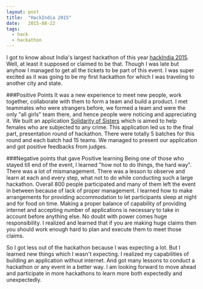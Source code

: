 ```yaml
---
layout: post
title:  "HackIndia 2015"
date:   2015-08-22
tags:
  - hack
  - hackathon
---
```



I got to know about India's largest hackathon of this year [hackIndia 2015][1]. Well, at least it supposed or claimed to be that. Though I was late but anyhow I managed to get all the tickets to be part of this event. I was super excited as it was going to be my first hackathon for which I was traveling to another city and state.

###Positive Points
It was a new experience to meet new people, work together, collaborate with them to form a team and build a product. I met teammates who were strangers before, we formed a team and were the only "all girls" team there, and hence people were noticing and appreciating it. We built an application [Solidarity of Sisters][2] which is aimed to help females who are subjected to any crime. This application led us to the final part, presentation round of hackathon. There were totally 5 batches for this round and each batch had 15 teams. We managed to present our application and got positive feedbacks from judges.

###Negative points that gave Positive learning
Being one of those who stayed till end of the event, I learned "how not to do things, the hard way". There was a lot of mismanagement. There was a lesson to observe and learn at each and every step, what not to do while conducting such a large hackathon. Overall 800 people participated and many of them left the event in between because of lack of proper management. I learned how to make arrangements for providing accommodation to let participants sleep at night and for food on time. Making a proper balance of capability of providing internet and accepting number of applications is necessary to take in account before anything else. No doubt with power comes huge responsibility. I realized and learned that if you are making huge claims then you should work enough hard to plan and execute them to meet those claims.

So I got less out of the hackathon because I was expecting a lot. But I learned new things which I wasn't expecting. I realized my capabilities of building an application without internet. And got many lessons to conduct a hackathon or any event in a better way. I am looking forward to move ahead and participate in more hackathons to learn more both expectedly and unexpectedly. 


[1]: https://hackindia.io/
[2]: http://devpost.com/software/sos-solidarity-of-sisters-6qaoyx